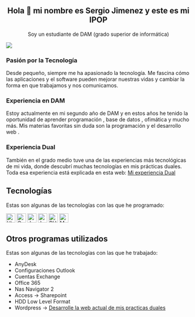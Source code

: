 <h2 align="center"> Hola 👋 mi nombre es Sergio Jimenez y este es mi IPOP </h2>
<p align="center"> Soy un estudiante de DAM (grado superior de informática)</p>

<img src="https://img.freepik.com/vector-premium/banner-colorido-manos-trabajando-computadora-diferentes-aparatos-electronicos-dispositivos-simbolos-programacion-desarrollo-software-codificacion-programas_198278-4192.jpg?w=1380">

<h3>Pasión por la Tecnología</h3>
<p>Desde pequeño, siempre me ha apasionado la tecnología.
Me fascina cómo las aplicaciones y el software pueden mejorar nuestras vidas y cambiar la forma en que trabajamos y nos comunicamos.</p>

<h3>Experiencia en DAM</h3>
<p>Estoy actualmente en mi segundo año de DAM y en estos años he tenido la oportunidad de aprender programación , base de datos , ofimática y mucho más.
Mis materias favoritas sin duda son la programación y el desarrollo web .</p>

<h3>Experiencia Dual</h3>
<p>También en el grado medio tuve una de las experiencias más tecnológicas de mi vida, donde descubrí muchas tecnologías en mis prácticas duales.
Toda esa experiencia está explicada en esta web: <a href="https://sergiodual.weebly.com/">Mi experiencia Dual</a></p>

## Tecnologías

Estas son algunas de las tecnologías con las que he programado:

<img src="https://img.shields.io/badge/HTML5-E34F26?style=for-the-badge&logo=html5&logoColor=white" alt="Html" height="25px" >
<img src="https://img.shields.io/badge/CSS3-1572B6?style=for-the-badge&logo=css3&logoColor=white" alt="Css" height="25px" >
<img src="https://img.shields.io/badge/JavaScript-F7DF1E?style=for-the-badge&logo=javascript&logoColor=black" alt="Javascript" height="25px" >
<img src="https://img.shields.io/badge/Java-ED8B00?style=for-the-badge&logo=openjdk&logoColor=white" alt="Java" height="25px" >
<img src="https://img.shields.io/badge/PHP-777BB4?style=for-the-badge&logo=php&logoColor=white" alt="PHP" height="25px" >
<img src="https://img.shields.io/badge/MySQL-005C84?style=for-the-badge&logo=mysql&logoColor=white" alt="MYSQL" height="25px" >

## Otros programas utilizados

Estas son algunas de las tecnologías con las que he trabajado:

- AnyDesk
- Configuraciones Outlook
- Cuentas Exchange
- Office 365
- Nas Navigator 2
- Access -> Sharepoint
- HDD Low Level Format
- Wordpress -> <a href="https://pont-aurell.com">Desarrolle la web actual de mis practicas duales</a>




<!---
SergioJP1/SergioJP1 is a ✨ special ✨ repository because its `README.md` (this file) appears on your GitHub profile.
You can click the Preview link to take a look at your changes.
--->

